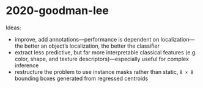 # 2020-goodman-lee

Ideas:

* improve, add annotations—performance is dependent on localization—the better an object’s localization, the better the classifier
* extract less predictive, but far more interpretable classical features (e.g. color, shape, and texture descriptors)—especially useful for complex inference
* restructure the problem to use instance masks rather than static, `8 × 8` bounding boxes generated from regressed centroids
